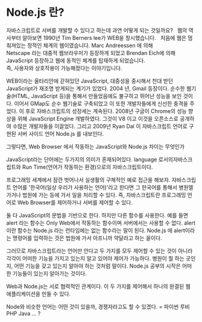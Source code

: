 # Node.js 란?

자바스크립트로 서버를 개발할 수 있다고 하는데 과연 어떻게 되는 것일까요?  
웹의 역사부터 알아보면 1990년 Tim Berners lee가 WEB을 창시했습니다.  
처음에 웹은 멈춰져있는 정적인 체계의 웹이였습니다. Marc Andreessen 에 의해  
Netscape 라는 대중적 웹브라우저가 등장하게 되었고 Brendan Eich에 의해 
JavaScript 등장하고 웹에 동적인 체계를 탑재하게 되었습니다.  
즉, 사용자와 상호작용이 가능해졌다는 이야기입니다.  
  
WEB이라는 울타리안에 갇혀있던 JavaScript, 
대중성을 중시해서 천대 받던 JavaScript가 재조명 받게되는 계기가 있었다.
2004 년, Gmail 등장이다.
순수한 웹기술(HTML, JavaScript 등)을 통해서 만들었음에도 불구하고
뛰어난 성능을 보인 것이다.
이어서 GMap도 순수 웹기술로 구축되었고 이 또한 개발자들에게 신선한 충격을 주었다.
이 후로 자바스크립트의 성장세는 계속된다.
2008년 구글이 Chrome의 성능 향상을 위해 JavaScript Engine 개발하였다.
그것이 V8 이고 이것을 오픈소스로 공개하여 수많은 개발자들을 이끌었다.
그리고 2009년 Ryan Dal 이 자바스크립트 언어로 구현된 서버 사이드 언어 Node.js 를 내보인다.


그렇다면,
Web Browser 에서 작동하는 JavaScript와 Node.js 차이는 무엇인가


JavaScript라는 단어에는 두가지의 의미가 혼재되어있다.
language 로서의자바스크립트와 
Run Time(언어가 작동하는 환경)으로의 자바스크립트이다.

프로그래밍 세계에서 잠깐 벗어나서 실생활의 구체적인 예로 접근을 해보자.
자바스크립트 언어를 '한국어(일상 우리가 사용하는 언어)'라고 한다면
그 한국어를 통해서 병원엘 가거나 법원에 가는 등에 가서 일을 처리할 수 있다.
즉, 자바스크립트란 프로그래밍 언어로 Web Browser를 제어하거나 서버를 제어할 수 있다.

둘 다 JavaScript의 문법을 기반으로 한다. 하지만 다른 함수를 사용한다.
예를 들면 alert 라는 함수는 Only Web에서 작동하는 함수이며 서버에서는 사용할 수 없다.
alert이란 함수는 Node.js 라는 런타임에는 없는 함수라는 말이 된다.
Node.js 에 alert이라는 명령어를 입력하는 것은
법원에 가서 아프니까 약달라고 하는 꼴이다.

그러므로 자바스크립트라는 언어만 안다고 두 가지를 모두 제어할 수 있는 것이 아니라
각각이 어떠한 기능을 가지고 있는지 알고 있어야 제어가 가능하다.
병원이 뭘 하는 곳인지, 어떤 기능을 갖고 있는지 알아야 하는 것처럼 말이다.
Node.js 공부의 시작은 어떠한 기능들이 있는지 알아가는 것이다.

Web과 Node.js는 서로 협력적인 관계이다.
이 두 가지를 제어해서 하나의 완결된 웹 애플리케이션을 만들 수 있다.



Node와 비슷한 언어는 어떤 것이 있을까, 경쟁자라고도 할 수 있겠다.
= 파이썬 루비 PHP Java ... ?
